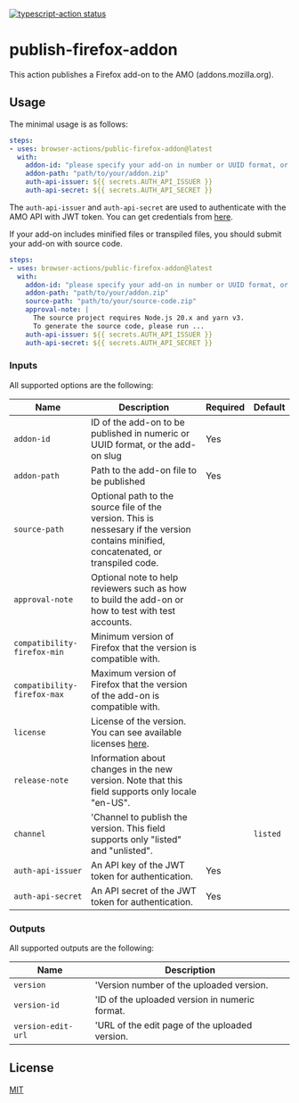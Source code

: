 <p>
  <a href="https://github.com/browser-actions/publish-firefox-addon/actions/workflows/release.yml"><img alt="typescript-action status" src="https://github.com/browser-actions/publish-firefox-addon/actions/workflows/release.yml/badge.svg"></a>
</p>

# publish-firefox-addon

This action publishes a Firefox add-on to the AMO (addons.mozilla.org).

## Usage

The minimal usage is as follows:

```yaml
steps:
- uses: browser-actions/public-firefox-addon@latest
  with:
    addon-id: "please specify your add-on in number or UUID format, or add-on name"
    addon-path: "path/to/your/addon.zip"
    auth-api-issuer: ${{ secrets.AUTH_API_ISSUER }}
    auth-api-secret: ${{ secrets.AUTH_API_SECRET }}
```

The `auth-api-issuer` and `auth-api-secret` are used to authenticate with the AMO API with JWT token. You can get credentials from [here](https://addons.mozilla.org/en-US/developers/addon/api/key/).

If your add-on includes minified files or transpiled files, you should submit your add-on with source code.

```yaml
steps:
- uses: browser-actions/public-firefox-addon@latest
  with:
    addon-id: "please specify your add-on in number or UUID format, or add-on name"
    addon-path: "path/to/your/addon.zip"
    source-path: "path/to/your/source-code.zip"
    approval-note: |
      The source project requires Node.js 20.x and yarn v3.
      To generate the source code, please run ...
    auth-api-issuer: ${{ secrets.AUTH_API_ISSUER }}
    auth-api-secret: ${{ secrets.AUTH_API_SECRET }}
```

### Inputs

All supported options are the following:

| Name                        | Description                                                                                                                              | Required | Default  |
| ---                         | ---                                                                                                                                      | ---      | ---      |
| `addon-id`                  | ID of the add-on to be published in numeric or UUID format, or the add-on slug                                                           | Yes      |          |
| `addon-path`                | Path to the add-on file to be published                                                                                                  | Yes      |          |
| `source-path`               | Optional path to the source file of the version.  This is nessesary if the version contains minified, concatenated, or transpiled code.  |          |          |
| `approval-note`             | Optional note to help reviewers such as how to build the add-on or how to test with test accounts.                                       |          |          |
| `compatibility-firefox-min` | Minimum version of Firefox that the version is compatible with.                                                                          |          |          |
| `compatibility-firefox-max` | Maximum version of Firefox that the version of the add-on is compatible with.                                                            |          |          |
| `license`                   | License of the version.  You can see available licenses [here](https://addons-server.readthedocs.io/en/latest/topics/api/licenses.html). |          |          |
| `release-note`              | Information about changes in the new version.  Note that this field supports only locale "en-US".                                        |          |          |
| `channel`                   | 'Channel to publish the version.  This field supports only "listed" and "unlisted".                                                      |          | `listed` |
| `auth-api-issuer`           | An API key of the JWT token for authentication.                                                                                          | Yes      |          |
| `auth-api-secret`           | An API secret of the JWT token for authentication.                                                                                       | Yes      |          |

### Outputs

All supported outputs are the following:

| Name               | Description                                    |
| ---                | ---                                            |
| `version`          | 'Version number of the uploaded version.       |
| `version-id`       | 'ID of the uploaded version in numeric format. |
| `version-edit-url` | 'URL of the edit page of the uploaded version. |

## License

[MIT](LICENSE)

